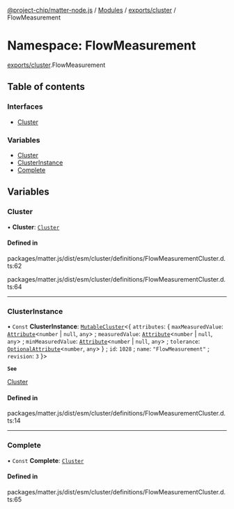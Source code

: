 [@project-chip/matter-node.js](../README.md) / [Modules](../modules.md) / [exports/cluster](exports_cluster.md) / FlowMeasurement

# Namespace: FlowMeasurement

[exports/cluster](exports_cluster.md).FlowMeasurement

## Table of contents

### Interfaces

- [Cluster](../interfaces/exports_cluster.FlowMeasurement.Cluster.md)

### Variables

- [Cluster](exports_cluster.FlowMeasurement.md#cluster)
- [ClusterInstance](exports_cluster.FlowMeasurement.md#clusterinstance)
- [Complete](exports_cluster.FlowMeasurement.md#complete)

## Variables

### Cluster

• **Cluster**: [`Cluster`](../interfaces/exports_cluster.FlowMeasurement.Cluster.md)

#### Defined in

packages/matter.js/dist/esm/cluster/definitions/FlowMeasurementCluster.d.ts:62

packages/matter.js/dist/esm/cluster/definitions/FlowMeasurementCluster.d.ts:64

___

### ClusterInstance

• `Const` **ClusterInstance**: [`MutableCluster`](../interfaces/exports_cluster.MutableCluster-1.md)\<\{ `attributes`: \{ `maxMeasuredValue`: [`Attribute`](../interfaces/exports_cluster.Attribute.md)\<`number` \| ``null``, `any`\> ; `measuredValue`: [`Attribute`](../interfaces/exports_cluster.Attribute.md)\<`number` \| ``null``, `any`\> ; `minMeasuredValue`: [`Attribute`](../interfaces/exports_cluster.Attribute.md)\<`number` \| ``null``, `any`\> ; `tolerance`: [`OptionalAttribute`](../interfaces/exports_cluster.OptionalAttribute.md)\<`number`, `any`\>  } ; `id`: ``1028`` ; `name`: ``"FlowMeasurement"`` ; `revision`: ``3``  }\>

**`See`**

[Cluster](exports_cluster.FlowMeasurement.md#cluster)

#### Defined in

packages/matter.js/dist/esm/cluster/definitions/FlowMeasurementCluster.d.ts:14

___

### Complete

• `Const` **Complete**: [`Cluster`](../interfaces/exports_cluster.FlowMeasurement.Cluster.md)

#### Defined in

packages/matter.js/dist/esm/cluster/definitions/FlowMeasurementCluster.d.ts:65
